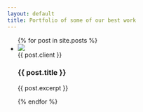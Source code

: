 ```yaml
---
layout: default
title: Portfolio of some of our best work
---
```


<section id="portfolio" class="portfolio archive">
	<ul class="portfolio_wrapper">
		{% for post in site.posts %}
			<li class="portfolio_item {{ post.class }}">
				<div class="grid_cont grid_align_center">
					<div class="portfolio_img_wrapper grid_cont_50perc">
						<img src="/img/{{ post.image }}" class="portfolio_img">
					</div>
					<div class="portfolio_desc grid_cont_50perc">
						<div class="portfolio_desc_heading">
							<span class="portfolio_name">{{ post.client }}</span>
							<h3>{{ post.title }}</h3>
						</div>
						<p>
							{{ post.excerpt }}
						</p>
						<!-- <a href="{{ post.url }}" class="btn"> -->
							<!-- Read the case study
							{% include_relative svg/arrow.svg %} -->
						<!-- </a> -->
					</div>
				</div>
			</li>
		{% endfor %}
	</ul>
</section>

